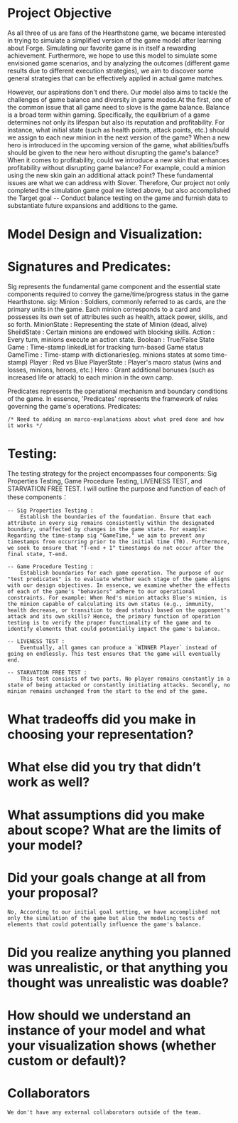 # Project Objective

As all three of us are fans of the Hearthstone game, we became interested in trying to simulate a simplified version of the game model after learning about Forge. Simulating our favorite game is in itself a rewarding achievement. Furthermore, we hope to use this model to simulate some envisioned game scenarios, and by analyzing the outcomes (different game results due to different execution strategies), we aim to discover some general strategies that can be effectively applied in actual game matches.

However, our aspirations don't end there. Our model also aims to tackle the challenges of game balance and diversity in game modes.At the first, one of the common issue that all game need to slove is the game balance. Balance is a broad term within gaming. Specifically, the equilibrium of a game determines not only its lifespan but also its reputation and profitability. For instance, what initial state (such as health points, attack points, etc.) should we assign to each new minion in the next version of the game? When a new hero is introduced in the upcoming version of the game, what abilities/buffs should be given to the new hero without disrupting the game's balance? When it comes to profitability, could we introduce a new skin that enhances profitability without disrupting game balance? For example, could a minion using the new skin gain an additional attack point? These fundamental issues are what we can address with Slover. Therefore, Our project not only completed the simulation game goal we listed above, but also accomplished the Target goal -- Conduct balance testing on the game and furnish data to substantiate future expansions and additions to the game.


# Model Design and Visualization:


# Signatures and Predicates:

Sig represents the fundamental game component and the essential state components required to convey the game/time/progress status in the game Hearthstone.
    sig: 
        Minion :  Soldiers, commonly referred to as cards, are the primary units in the game. Each minion corresponds to a card and possesses its own set of attributes such as health, attack power, skills, and so forth.
        MinionState : Representing the state of Minion (dead, alive)
        SheildState : Certain minions are endowed with blocking skills.
        Action : Every turn, minions execute an action state.
        Boolean : True/False State
        Game : Time-stamp linkedList for tracking turn-based Game status
        GameTime : Time-stamp with dictionaries(eg. minions states at some time-stamp)
        Player : Red vs Blue
        PlayerState : Player's macro status (wins and losses, minions, heroes, etc.)
        Hero : Grant additional bonuses (such as increased life or attack) to each minion in the own camp.


Predicates represents the operational mechanism and boundary conditions of the game. In essence, 'Predicates' represents the framework of rules governing the game's operations.
    Predicates: 

    /* Need to adding an marco-explanations about what pred done and how it works */

# Testing:
The testing strategy for the project encompasses four components: Sig Properties Testing, Game Procedure Testing, LIVENESS TEST, and STARVATION FREE TEST. I will outline the purpose and function of each of these components：

    -- Sig Properties Testing :
        Establish the boundaries of the foundation. Ensure that each attribute in every sig remains consistently within the designated boundary, unaffected by changes in the game state. For example: Regarding the time-stamp sig "GameTime," we aim to prevent any timestamps from occurring prior to the initial time (T0). Furthermore, we seek to ensure that "T-end + 1" timestamps do not occur after the final state, T-end. 

    -- Game Procedure Testing : 
        Establish boundaries for each game operation. The purpose of our "test predicates" is to evaluate whether each stage of the game aligns with our design objectives. In essence, we examine whether the effects of each of the game's "behaviors" adhere to our operational constraints. For example: When Red's minion attacks Blue's minion, is the minion capable of calculating its own status (e.g., immunity, health decrease, or transition to dead status) based on the opponent's attack and its own skills? Hence, the primary function of operation testing is to verify the proper functionality of the game and to identify elements that could potentially impact the game's balance.

    -- LIVENESS TEST :
        Eventually, all games can produce a `WINNER Player` instead of going on endlessly. This test ensures that the game will eventually end.
    
    -- STARVATION FREE TEST : 
        This test consists of two parts. No player remains constantly in a state of being attacked or constantly initiating attacks. Secondly, no minion remains unchanged from the start to the end of the game.



# What tradeoffs did you make in choosing your representation? 

# What else did you try that didn’t work as well?

# What assumptions did you make about scope? What are the limits of your model?

# Did your goals change at all from your proposal?
    No, According to our initial goal setting, we have accomplished not only the simulation of the game but also the modeling tests of elements that could potentially influence the game's balance.

# Did you realize anything you planned was unrealistic, or that anything you thought was unrealistic was doable?

# How should we understand an instance of your model and what your visualization shows (whether custom or default)?

# Collaborators
    We don't have any external collaborators outside of the team.
